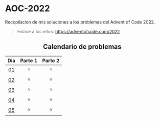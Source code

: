 # AOC-2022

Recopilacion de mis soluciones a los problemas del Advent of Code 2022.

> Enlace a los retos: https://adventofcode.com/2022


<div align=center>

## Calendario de problemas

| Dia | Parte 1 | Parte 2 |
| :---: | :---: | :---: |
| [01](./D01/) | ⭐ | ⭐ |
| [02](./D02/) | ⭐ | ⭐ |
| [03](./D03/) | ⭐ | ⭐ |
| [04](./D04/) | ⭐ | ⭐ |
| [05](./D05/) | ⭐ | ⭐ |

</div>